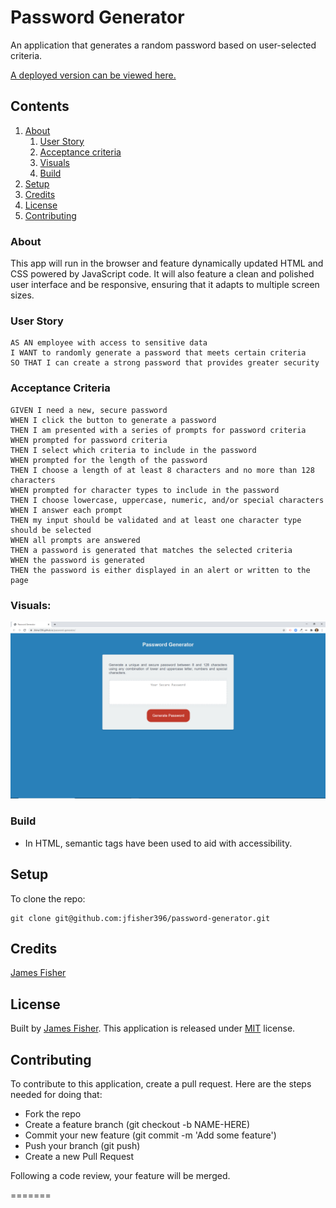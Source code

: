 # Password Generator

An application that generates a random password based on user-selected criteria. 

[A deployed version can be viewed here.](https://jfisher396.github.io/password-generator/)

## Contents

1. [About](#about)
    1. [User Story](#user%20story)
    2. [Acceptance criteria](#acceptance%20criteria)
    3. [Visuals](#visuals)
    4. [Build](#build)
2. [Setup](#setup)
3. [Credits](#credits)
4. [License](#license)
5. [Contributing](#contributing)

### About

This app will run in the browser and feature dynamically updated HTML and CSS powered by JavaScript code. It will also feature a clean and polished user interface and be responsive, ensuring that it adapts to multiple screen sizes.

### User Story

    AS AN employee with access to sensitive data
    I WANT to randomly generate a password that meets certain criteria
    SO THAT I can create a strong password that provides greater security

### Acceptance Criteria

    GIVEN I need a new, secure password
    WHEN I click the button to generate a password
    THEN I am presented with a series of prompts for password criteria
    WHEN prompted for password criteria
    THEN I select which criteria to include in the password
    WHEN prompted for the length of the password
    THEN I choose a length of at least 8 characters and no more than 128 characters
    WHEN prompted for character types to include in the password
    THEN I choose lowercase, uppercase, numeric, and/or special characters
    WHEN I answer each prompt
    THEN my input should be validated and at least one character type should be selected
    WHEN all prompts are answered
    THEN a password is generated that matches the selected criteria
    WHEN the password is generated
    THEN the password is either displayed in an alert or written to the page


### Visuals:


![Screenshot of load page](/media/password-generator.png)


### Build

* In HTML, semantic tags have been used to aid with accessibility.


## Setup

To clone the repo:
```
git clone git@github.com:jfisher396/password-generator.git
``` 

## Credits

[James Fisher](https://github.com/jfisher396)

## License

Built by [James Fisher](https://jfisher396.github.io/james-fisher-web-developer/).
This application is released under [MIT](assets/LICENSE.txt) license.

## Contributing

To contribute to this application, create a pull request.
Here are the steps needed for doing that:
- Fork the repo
- Create a feature branch (git checkout -b NAME-HERE)
- Commit your new feature (git commit -m 'Add some feature')
- Push your branch (git push)
- Create a new Pull Request

Following a code review, your feature will be merged.

=======
